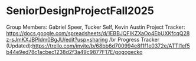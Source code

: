 # SeniorDesignProjectFall2025
Group Members: Gabriel Speer, Tucker Self, Kevin Austin
Project Tracker: https://docs.google.com/spreadsheets/d/1EBBJQFIKZXaOo4EbUXKfcqQ28z-sJmKXJBPIdm0BgJU/edit?usp=sharing
/br
Progress Tracker (Updated):https://trello.com/invite/b/68bb6d700994e8f1f1e0372e/ATTI1ef5b44e9ed78c1acbec1238d2f3a49c9877F17E/gogogecko
